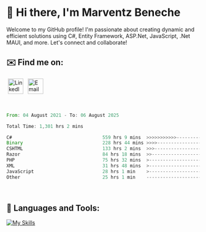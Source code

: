 # 👋 Hi there, I'm Marventz Beneche

Welcome to my GitHub profile! I'm passionate about creating dynamic and efficient solutions using C#, Entity Framework, ASP.Net, JavaScript, .Net MAUI, and more. Let's connect and collaborate!

## ✉️ Find me on:
 <a href="https://linkedin.com/in/benechem" target="_blank" rel="noopener noreferrer"> <img src="https://icons.iconarchive.com/icons/limav/flat-gradient-social/512/Linkedin-icon.png" alt="LinkedIn" height="40" style="vertical-align:top; margin:4px"></a>
 <a href="mailto:info@benechem.co"> <img src="https://icons.iconarchive.com/icons/dtafalonso/android-lollipop/512/Gmail-icon.png" alt="Email" height="40" style="vertical-align:top; margin:4px"></a>
</p>

<br/>
<!--START_SECTION:waka-->

```rust
From: 04 August 2021 - To: 06 August 2025

Total Time: 1,301 hrs 2 mins

C#                                 559 hrs 9 mins  >>>>>>>>>>>--------------   42.17 %
Binary                             228 hrs 44 mins >>>>---------------------   17.25 %
CSHTML                             133 hrs 2 mins  >>>----------------------   10.03 %
Razor                              84 hrs 18 mins  >>-----------------------   06.36 %
PHP                                75 hrs 32 mins  >------------------------   05.70 %
XML                                31 hrs 48 mins  >------------------------   02.40 %
JavaScript                         28 hrs 1 min    >------------------------   02.11 %
Other                              25 hrs 1 min    -------------------------   01.89 %
```

<!--END_SECTION:waka-->
<br />

## 🧰 Languages and Tools:

[![My Skills](https://skillicons.dev/icons?i=js,html,css,cs,java,php,mysql,dotnet,bootstrap,visualstudio,vscode,androidstudio,azure,xd,wordpress,raspberrypi)](https://skillicons.dev)
<br />

